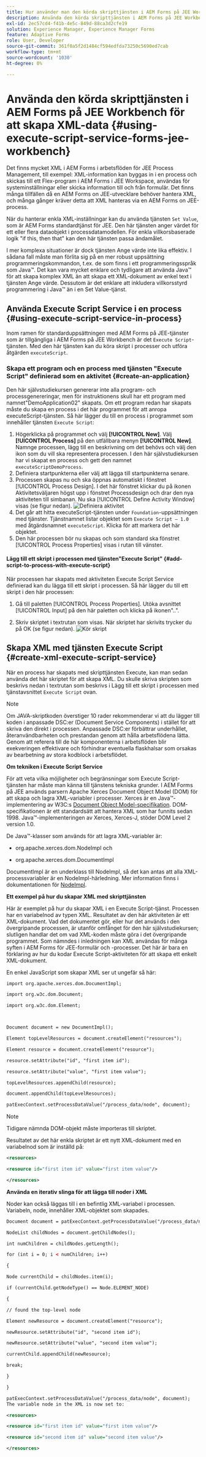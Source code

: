 ```yaml
---
title: Hur använder man den körda skripttjänsten i AEM Forms på JEE Workbench för att skapa XML-data?
description: Använda den körda skripttjänsten i AEM Forms på JEE Workbench för att skapa XML-data
exl-id: 2ec57cd4-f41b-4e5c-849d-88ca3d2cfe19
solution: Experience Manager, Experience Manager Forms
feature: Adaptive Forms
role: User, Developer
source-git-commit: 361f0a5f2d1484cf594edfda73250c5690ed7cab
workflow-type: tm+mt
source-wordcount: '1030'
ht-degree: 0%

---
```


# Använda den körda skripttjänsten i AEM Forms på JEE Workbench för att skapa XML-data {#using-execute-script-service-forms-jee-workbench}

Det finns mycket XML i AEM Forms i arbetsflöden för JEE Process Management, till exempel: XML-information kan byggas in i en process och skickas till ett Flex-program i AEM Forms i JEE Workspace, användas för systeminställningar eller skicka information till och från formulär. Det finns många tillfällen då en AEM Forms on JEE-utvecklare behöver hantera XML, och många gånger kräver detta att XML hanteras via en AEM Forms on JEE-process.

När du hanterar enkla XML-inställningar kan du använda tjänsten `Set Value`, som är AEM Forms standardtjänst för JEE. Den här tjänsten anger värdet för ett eller flera dataobjekt i processdatamodellen. För enkla villkorsbaserade logik &quot;if this, then that&quot; kan den här tjänsten passa ändamålet.

I mer komplexa situationer är dock tjänsten Ange värde inte lika effektiv. I sådana fall måste man förlita sig på en mer robust uppsättning programmeringskommandon, t.ex. de som finns i ett programmeringsspråk som Java™. Det kan vara mycket enklare och tydligare att använda Java™ för att skapa komplex XML än att skapa ett XML-dokument av enkel text i tjänsten Ange värde. Dessutom är det enklare att inkludera villkorsstyrd programmering i Java™ än i en Set Value-tjänst.

## Använda Execute Script Service i en process {#using-execute-script-service-in-process}

Inom ramen för standarduppsättningen med AEM Forms på JEE-tjänster som är tillgängliga i AEM Forms på JEE Workbench är det `Execute Script`-tjänsten. Med den här tjänsten kan du köra skript i processer och utföra åtgärden `executeScript`.

### Skapa ett program och en process med tjänsten &quot;Execute Script&quot; definierad som en aktivitet {#create-an-application}

Den här självstudiekursen genererar inte alla program- och processgenereringar, men för instruktionens skull har ett program med namnet&quot;DemoApplication02&quot; skapats. Om ett program redan har skapats måste du skapa en process i det här programmet för att anropa executeScript-tjänsten. Så här lägger du till en process i programmet som innehåller tjänsten `Execute Script`:

1. Högerklicka på programmet och välj **[!UICONTROL New]**. Välj **[!UICONTROL Process]** på den utfällbara menyn **[!UICONTROL New]**. Namnge processen, lägg till en beskrivning om det behövs och välj den ikon som du vill ska representera processen. I den här självstudiekursen har vi skapat en process och gett den namnet `executeScriptDemoProcess`.
1. Definiera startpunkterna eller välj att lägga till startpunkterna senare.
1. Processen skapas nu och ska öppnas automatiskt i fönstret [!UICONTROL Process Design]. I det här fönstret klickar du på ikonen Aktivitetsväljaren högst upp i fönstret Processdesign och drar den nya aktiviteten till simbanan. Nu ska [!UICONTROL Define Activity Window] visas (se figur nedan).
   ![Definiera aktivitet](assets/define-activity.jpg)
1. Det går att hitta executeScript-tjänsten under `Foundation`-uppsättningen med tjänster. Tjänstnamnet listar objektet som `Execute Script – 1.0` med åtgärdsnamnet `executeScript`. Klicka för att markera det här objektet.
1. Den här processen bör nu skapas och som standard ska fönstret [!UICONTROL Process Properties] visas i rutan till vänster.

#### Lägg till ett skript i processen med tjänsten&quot;Execute Script&quot; {#add-script-to-process-with-execute-script}

När processen har skapats med aktiviteten Execute Script Service definierad kan du lägga till ett skript i processen. Så här lägger du till ett skript i den här processen:

1. Gå till paletten [!UICONTROL Process Properties]. Utöka avsnittet [!UICONTROL Input] på den här paletten och klicka på ikonen&quot;..&quot;.

1. Skriv skriptet i textrutan som visas. När skriptet har skrivits trycker du på OK (se figur nedan).
   ![Kör skript](assets/execute-script.jpg)

## Skapa XML med tjänsten Execute Script {#create-xml-execute-script-service}

När en process har skapats med skripttjänsten Execute, kan man sedan använda det här skriptet för att skapa XML. Du skulle skriva skripten som beskrivs nedan i textrutan som beskrivs i Lägg till ett skript i processen med tjänstavsnittet `Execute Script` ovan.

>[!NOTE]
>
> Om JAVA-skriptkoden överstiger 10 rader rekommenderar vi att du lägger till koden i anpassade DSC:er (Document Service Components) i stället för att skriva den direkt i processen. Anpassade DSC:er förbättrar underhållet, återanvändbarheten och prestandan genom att hålla arbetsflödena lätta. Genom att referera till de här komponenterna i arbetsflöden blir exekveringen effektivare och förhindrar eventuella flaskhalsar som orsakas av bearbetning av stora kodblock i arbetsflödet.


**Om tekniken i Execute Script Service**

För att veta vilka möjligheter och begränsningar som Execute Script-tjänsten har måste man känna till tjänstens tekniska grunder. I AEM Forms på JEE används parsern Apache Xerces Document Object Model (DOM) för att skapa och lagra XML-variabler i processer. Xerces är en Java™-implementering av W3C:s [Document Object Model-specifikation](https://dom.spec.whatwg.org/). DOM-specifikationen är ett standardsätt att hantera XML som har funnits sedan 1998. Java™-implementeringen av Xerces, Xerces-J, stöder DOM Level 2 version 1.0.

De Java™-klasser som används för att lagra XML-variabler är:

* org.apache.xerces.dom.NodeImpl och

* org.apache.xerces.dom.DocumentImpl

DocumentImpl är en underklass till NodeImpl, så det kan antas att alla XML-processvariabler är en NodeImpl-härledning. Mer information finns i dokumentationen för [NodeImpl](https://xerces.apache.org/xerces-j/apiDocs/org/apache/xerces/dom/NodeImpl.html).

**Ett exempel på hur du skapar XML med skripttjänsten**

Här är exemplet på hur du skapar XML i en Execute Script-tjänst. Processen har en variabelnod av typen XML. Resultatet av den här aktiviteten är ett XML-dokument. Vad det dokumentet gör, eller hur det används i den övergripande processen, är utanför omfånget för den här självstudiekursen; slutligen handlar det om vad XML-koden måste göra i det övergripande programmet. Som nämndes i inledningen kan XML användas för många syften i AEM Forms för JEE-formulär och -processer. Det här är bara en förklaring av hur du kodar Execute Script-aktiviteten för att skapa ett enkelt XML-dokument.

En enkel JavaScript som skapar XML ser ut ungefär så här:

```xml
import org.apache.xerces.dom.DocumentImpl;

import org.w3c.dom.Document;

import org.w3c.dom.Element;



Document document = new DocumentImpl();

Element topLevelResources = document.createElement("resources");

Element resource = document.createElement("resource");

resource.setAttribute("id", "first item id");

resource.setAttribute("value", "first item value");

topLevelResources.appendChild(resource);

document.appendChild(topLevelResources);

patExecContext.setProcessDataValue("/process_data/node", document);
```

>[!NOTE]
>
>Tidigare nämnda DOM-objekt måste importeras till skriptet.

Resultatet av det här enkla skriptet är ett nytt XML-dokument med en variabelnod som är inställd på:

```xml
<resources>

<resource id="first item id" value="first item value"/>

</resources>
```

**Använda en iterativ slinga för att lägga till noder i XML**

Noder kan också läggas till i en befintlig XML-variabel i processen. Variabeln, node, innehåller XML-objektet som skapades.

```xml
Document document = patExecContext.getProcessDataValue("/process_data/node");

NodeList childNodes = document.getChildNodes();

int numChildren = childNodes.getLength();

for (int i = 0; i < numChildren; i++)

{

Node currentChild = childNodes.item(i);

if (currentChild.getNodeType() == Node.ELEMENT_NODE)

{

// found the top-level node

Element newResource = document.createElement("resource");

newResource.setAttribute("id", "second item id");

newResource.setAttribute("value", "second item value");

currentChild.appendChild(newResource);

break;

}

}

patExecContext.setProcessDataValue("/process_data/node", document);
The variable node in the XML is now set to:

<resources> 

<resource id="first item id" value="first item value"/> 

<resource id="second item id" value="second item value"/> 

</resources>
```
